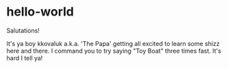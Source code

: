 # hello-world

Salutations!

It's ya boy kkovaluk a.k.a. 'The Papa' getting all excited to learn some shizz here and there.
I command you to try saying "Toy Boat" three times fast. It's hard I tell ya!
